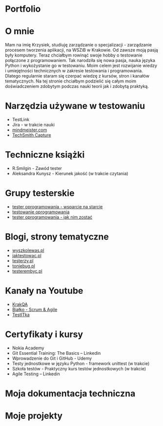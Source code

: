 # Portfolio

# O mnie
Mam na imię Krzysiek, studiuję zarządzanie o specjalizacji - zarządzanie procesem tworzenia aplikacji, na WSZiB w Krakowie. Od zawsze moją pasją były komputery. Teraz chciałbym rowinąć swoje hobby o testowanie połączone z programowaniem. Tak narodziła się nowa pasja, nauka języka Python i wykożystanie go w testowaniu. Moim celem jest rozwijanie wiedzy i umiejętności technicznych w zakresie testowania i programowania. Dlatego regularnie staram się czerpać wiedzę z kursów, stron i kanałów tematycznych. Na tej stronie chciałbym podzielić się całym moim doświadczeniem zdobytym podczas nauki teorii jak i zdobytą praktyką.

# Narzędzia używane w testowaniu
* TestLink
* Jira - w trakcie nauki
* [mindmeister.com](http://mindmeister.com)
* [TechSmith Capture](https://www.techsmith.com/jing-tool.html)

# Techniczne książki
* R.Smilgin - Zawód tester
* Aleksandra Kunysz - Kierunek jakość (w trakcie czytania)

# Grupy testerskie
* [tester oprogramowania - wsparcie na starcie](https://www.facebook.com/groups/417833158717454)
* [testowanie oprogramowania](https://www.facebook.com/groups/141683635854223)
* [tester oprogramowania - jak nim zostać](https://www.facebook.com/groups/531570473876610)

# Blogi, strony tematyczne
* [wyszkolewas.pl](wyszkolewas.pl)
* [jaktestowac.pl](http://jaktestowac.pl)
* [testerzy.pl](http://testerzy.pl)
* [toniebug.pl](http://toniebug.pl)
* [testerembyc.pl](http://testerembyc.pl)

# Kanały na Youtube
* [KrakQA](https://www.youtube.com/channel/UC2TW4uIO9ayvdwTATBtBWKA)
* [Białko - Scrum & Agile](https://www.youtube.com/channel/UCs4xABN1TlXW1sr_e8GL-xQ)
* [TestITka](https://www.youtube.com/channel/UCrl6b8MxVxuW06Jba0XYZSg)

# Certyfikaty i kursy
* Nokia Academy 
* Git Essential Training: The Basics – Linkedin
* Wprowadzenie do Git i GitHub - Udemy
* Testy jednostkowe w języku Python - framework unittest (w trakcie)
* Szkoła testów - Praktyczny kurs testów jednostkowych (w trakcie)
* Agile Testing – Linkedin

# Moja dokumentacja techniczna

# Moje projekty
